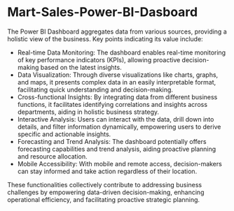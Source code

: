 # Mart-Sales-Power-BI-Dasboard


The Power BI Dashboard aggregates data from various sources, providing a holistic view of the business. Key points indicating its value include:
- Real-time Data Monitoring: The dashboard enables real-time monitoring of key performance indicators (KPIs), allowing proactive decision-making based on the latest insights.
- Data Visualization: Through diverse visualizations like charts, graphs, and maps, it presents complex data in an easily interpretable format, facilitating quick understanding and decision-making.
- Cross-functional Insights: By integrating data from different business functions, it facilitates identifying correlations and insights across departments, aiding in holistic business strategy.
- Interactive Analysis: Users can interact with the data, drill down into details, and filter information dynamically, empowering users to derive specific and actionable insights.
- Forecasting and Trend Analysis: The dashboard potentially offers forecasting capabilities and trend analysis, aiding proactive planning and resource allocation.
- Mobile Accessibility: With mobile and remote access, decision-makers can stay informed and take action regardless of their location.

These functionalities collectively contribute to addressing business challenges by empowering data-driven decision-making, enhancing operational efficiency, and facilitating proactive strategic planning.   
